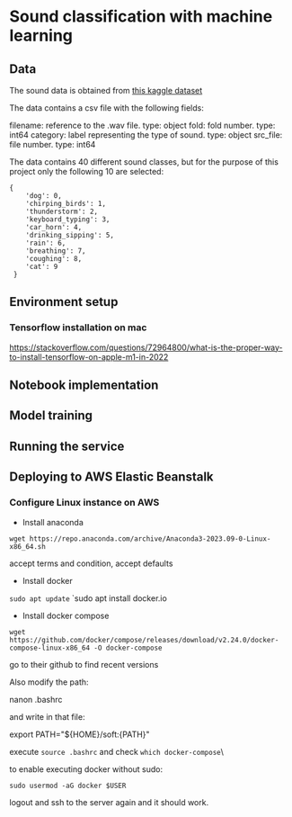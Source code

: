 # Sound classification with machine learning



## Data

The sound data is obtained from [this kaggle dataset](https://www.kaggle.com/datasets/mmoreaux/environmental-sound-classification-50)

The data contains a csv file with the following fields:

filename: reference to the .wav file. type:  object
fold: fold number. type:  int64 
category: label representing the type of sound. type:  object
src_file: file number. type:  int64 

The data contains 40 different sound classes, but for the purpose of this project only the following 10 are selected:

```
{
    'dog': 0,
    'chirping_birds': 1,
    'thunderstorm': 2,
    'keyboard_typing': 3,
    'car_horn': 4,
    'drinking_sipping': 5,
    'rain': 6,
    'breathing': 7,
    'coughing': 8,
    'cat': 9
 }
```
## Environment setup

### Tensorflow installation on mac

https://stackoverflow.com/questions/72964800/what-is-the-proper-way-to-install-tensorflow-on-apple-m1-in-2022

## Notebook implementation

## Model training

## Running the service

## Deploying to AWS Elastic Beanstalk

### Configure Linux instance on AWS

- Install anaconda 

`wget https://repo.anaconda.com/archive/Anaconda3-2023.09-0-Linux-x86_64.sh`

accept terms and condition, accept defaults

- Install docker

`sudo apt update`
`sudo apt install docker.io

- Install docker compose

`wget https://github.com/docker/compose/releases/download/v2.24.0/docker-compose-linux-x86_64 -O docker-compose`

go to their github to find recent versions

Also modify the path:

nanon .bashrc

and write  in that file:

export PATH="${HOME}/soft:{PATH}"

execute `source .bashrc` and check `which docker-compose`\

to enable executing docker without sudo:

`sudo usermod -aG docker $USER`

logout and ssh to the server again and it should work.








